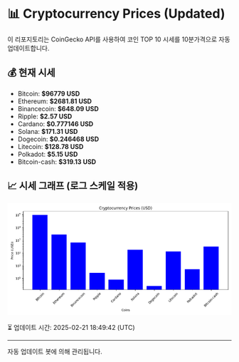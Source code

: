 
# 📊 Cryptocurrency Prices (Updated)

이 리포지토리는 CoinGecko API를 사용하여 코인 TOP 10 시세를 10분가격으로 자동 업데이트합니다.

## 💰 현재 시세
- Bitcoin: **$96779 USD**
- Ethereum: **$2681.81 USD**
- Binancecoin: **$648.09 USD**
- Ripple: **$2.57 USD**
- Cardano: **$0.777146 USD**
- Solana: **$171.31 USD**
- Dogecoin: **$0.246468 USD**
- Litecoin: **$128.78 USD**
- Polkadot: **$5.15 USD**
- Bitcoin-cash: **$319.13 USD**

## 📈 시세 그래프 (로그 스케일 적용)
![Crypto Prices](crypto_prices.png)

⏳ 업데이트 시간: 2025-02-21 18:49:42 (UTC)

---
자동 업데이트 봇에 의해 관리됩니다.
